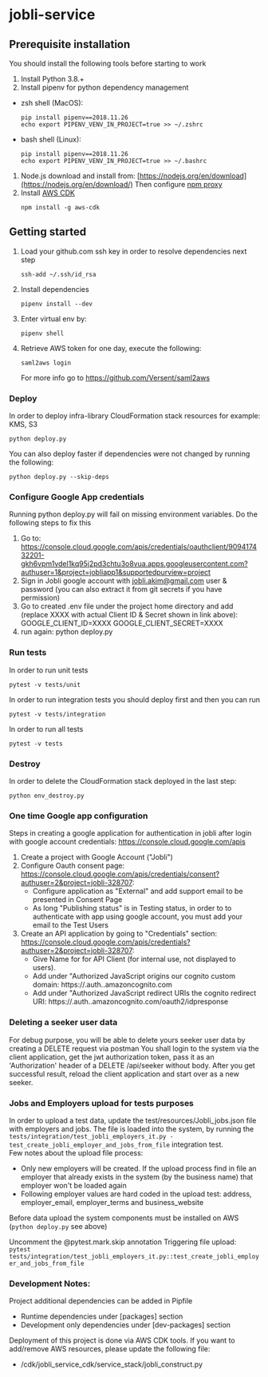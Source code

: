 # jobli-service

## Prerequisite installation
You should install the following tools before starting to work
1. Install Python 3.8.+
1. Install pipenv for python dependency management 
- zsh shell (MacOS):
   ```shell script
   pip install pipenv==2018.11.26
   echo export PIPENV_VENV_IN_PROJECT=true >> ~/.zshrc
    ```
 - bash shell (Linux):
   ```shell script
   pip install pipenv==2018.11.26
   echo export PIPENV_VENV_IN_PROJECT=true >> ~/.bashrc
    ```
1. Node.js download and install from: [https://nodejs.org/en/download](https://nodejs.org/en/download/)
   Then configure [npm proxy](https://ca-il-confluence.il.cyber-ark.com/display/GRnD/Proxy+Configuration+for+Dev+Tools#ProxyConfigurationforDevTools-npm)
1. Install [AWS CDK](https://docs.aws.amazon.com/cdk/latest/guide/getting_started.html)
    ```shell script
    npm install -g aws-cdk
    ```

## Getting started
1. Load your github.com ssh key in order to resolve dependencies next step
    ```shell script
    ssh-add ~/.ssh/id_rsa
    ```

1. Install dependencies
    ```shell script
    pipenv install --dev 
    ```

1. Enter virtual env by:
    ```shell script
    pipenv shell 
    ```

1. Retrieve AWS token for one day, execute the following:
   ```shell script
   saml2aws login
   ```   
   For more info go to https://github.com/Versent/saml2aws


### Deploy
In order to deploy infra-library CloudFormation stack resources for example: KMS, S3
```shell script
python deploy.py
```
You can also deploy faster if dependencies were not changed by running the following:
```shell script
python deploy.py --skip-deps
```

### Configure Google App credentials
Running python deploy.py will fail on missing environment variables. Do the following steps to fix this
1. Go to: https://console.cloud.google.com/apis/credentials/oauthclient/909417432201-gkh6vpm1vdel1kq95j2pd3chtu3o8vua.apps.googleusercontent.com?authuser=1&project=jobliapp1&supportedpurview=project
2. Sign in Jobli google account with jobli.akim@gmail.com user & password (you can also extract it from git secrets if you have permission)
3. Go to created .env file under the project home directory and add (replace XXXX with actual Client ID & Secret shown in link above):
GOOGLE_CLIENT_ID=XXXX
GOOGLE_CLIENT_SECRET=XXXX
4. run again: python deploy.py

### Run tests
In order to run unit tests
```shell script
pytest -v tests/unit
```
In order to run integration tests you should deploy first and then you can run 
```shell script
pytest -v tests/integration
```
In order to run all tests 
```shell script
pytest -v tests
```

### Destroy
In order to delete the CloudFormation stack deployed in the last step:
```shell script
python env_destroy.py
```

### One time Google app configuration
Steps in creating a google application for authentication in jobli after login with google account credentials: https://console.cloud.google.com/apis
1. Create a project with Google Account ("Jobli")
2. Configure Oauth consent page: https://console.cloud.google.com/apis/credentials/consent?authuser=2&project=jobli-328707:
   * Configure application as "External" and add support email to be presented in Consent Page
   * As long "Publishing status" is in Testing status, in order to to authenticate with app using google account, you must add your email to the Test Users
3. Create an API application by going to "Credentials" section: https://console.cloud.google.com/apis/credentials?authuser=2&project=jobli-328707:
   * Give Name for for API Client (for internal use, not displayed to users).
   * Add under "Authorized JavaScript origins our cognito custom domain: https://<joblimain>.auth.<eu-west-1>.amazoncognito.com
   * Add under "Authorized JavaScript redirect URIs the cognito redirect URI: https://<joblimain>.auth.<eu-west-1>.amazoncognito.com/oauth2/idpresponse

### Deleting a seeker user data
For debug purpose, you will be able to delete yours seeker user data by creating a DELETE request via postman
You shall login to the system via the client application, get the jwt authorization token, pass it as an 'Authorization' header of a 
DELETE /api/seeker
without body. After you get successful result, reload the client application and start over as a new seeker.

### Jobs and Employers upload for tests purposes
In order to upload a test data, update the test/resources/Jobli_jobs.json file with employers and jobs.
The file is loaded into the system, by running the ```tests/integration/test_jobli_employers_it.py - test_create_jobli_employer_and_jobs_from_file``` integration test.
<br />Few notes about the upload file process:
* Only new employers will be created. If the upload process find in file an employer that already exists in the system (by the business name)
that employer won't be loaded again
* Following employer values are hard coded in the upload test: address, employer_email, employer_terms and business_website

Before data upload the system components must be installed on AWS (```python deploy.py``` see above)

Uncomment the @pytest.mark.skip annotation
Triggering file upload: <br /> ```pytest tests/integration/test_jobli_employers_it.py::test_create_jobli_employer_and_jobs_from_file```

### Development Notes:
Project additional dependencies can be added in Pipfile
- Runtime dependencies under [packages] section
- Development only dependencies under [dev-packages] section

Deployment of this project is done via AWS CDK tools. If you want to add/remove AWS resources, please update the following file:
- /cdk/jobli_service_cdk/service_stack/jobli_construct.py